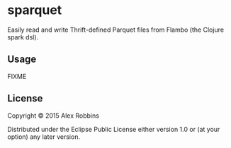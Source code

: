 # sparquet

Easily read and write Thrift-defined Parquet files from Flambo (the Clojure spark dsl).

## Usage

FIXME

## License

Copyright © 2015 Alex Robbins

Distributed under the Eclipse Public License either version 1.0 or (at
your option) any later version.
